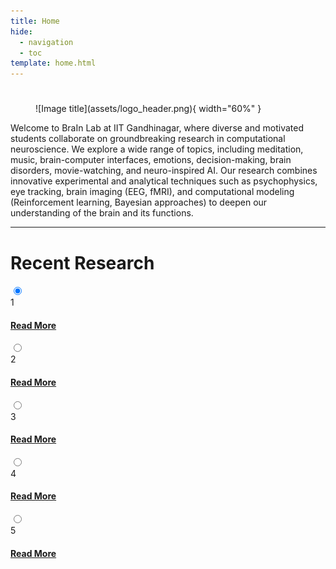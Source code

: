 ```yaml
---
title: Home
hide:
  - navigation
  - toc
template: home.html
---
```


### 

<div class="custom_row" markdown>
<div class="custom_col-12 center_align" markdown>

# 

<figure markdown="span">
  ![Image title](assets/logo_header.png){ width="60%" }
</figure>

<!-- <p class="custom_title">Anupam Sharma</p> -->

</div>

<div class="custom_col-12 justified_text" markdown>
Welcome to BraIn Lab at IIT Gandhinagar, where diverse and motivated students collaborate on groundbreaking research in computational neuroscience. We explore a wide range of topics, including meditation, music, brain-computer interfaces, emotions, decision-making, brain disorders, movie-watching, and neuro-inspired AI. Our research combines innovative experimental and analytical techniques such as psychophysics, eye tracking, brain imaging (EEG, fMRI), and computational modeling (Reinforcement learning, Bayesian approaches) to deepen our understanding of the brain and its functions.
</div>

</div>

---

# Recent Research

<div class="carousel_wrapper">
    <div class="carousel_container">
        <input class="carousel_input" type="radio" name="slide" id="c1" checked>
        <label for="c1" class="carousel_card">
            <div class="carousel_row">
                <div class="carousel_icon">1</div>
                <div class="carousel_description">
                    <h4><a class="pub_button pub_button_clickable" href="https://arxiv.org/abs/2404.15350">Read More</a></h4>
                </div>
            </div>
        </label>
        <input class="carousel_input" type="radio" name="slide" id="c2" >
        <label for="c2" class="carousel_card">
            <div class="carousel_row">
                <div class="carousel_icon">2</div>
                <div class="carousel_description">
                    <h4><a class="pub_button pub_button_clickable" href="https://doi.org/10.1145/3632410.3632441">Read More</a></h4>
                </div>
            </div>
        </label>
        <input class="carousel_input" type="radio" name="slide" id="c3" >
        <label for="c3" class="carousel_card">
            <div class="carousel_row">
                <div class="carousel_icon">3</div>
                <div class="carousel_description">
                    <h4><a class="pub_button pub_button_clickable" href="https://openaccess.thecvf.com/content/WACV2024/html/Singh_Learning_Robust_Deep_Visual_Representations_From_EEG_Brain_Recordings_WACV_2024_paper.html">Read More</a></h4>
                </div>
            </div>
        </label>
        <input class="carousel_input" type="radio" name="slide" id="c4" >
        <label for="c4" class="carousel_card">
            <div class="carousel_row">
                <div class="carousel_icon">4</div>
                <div class="carousel_description">
                    <h4><a class="pub_button pub_button_clickable" href="https://research.tudelft.nl/files/178939796/978-3-031-48593-0_14.pdf">Read More</a></h4>
                </div>
            </div>
        </label>
        <input class="carousel_input" type="radio" name="slide" id="c5" >
        <label for="c5" class="carousel_card">
            <div class="carousel_row">
                <div class="carousel_icon">5</div>
                <div class="carousel_description">
                    <h4><a class="pub_button pub_button_clickable" href="https://arxiv.org/abs/2302.10121">Read More</a></h4>
                </div>
            </div>
        </label>
    </div>
</div>



